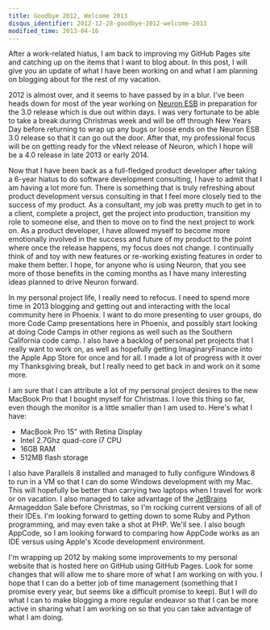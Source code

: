 ```yaml
---
title: Goodbye 2012, Welcome 2013
disqus_identifier: 2012-12-28-goodbye-2012-welcome-2013
modified_time: 2013-04-16
---
```

After a work-related hiatus, I am back to improving my GitHub Pages site and catching up on the items that I want to blog about. In this post, I will give you an update of what I have been working on and what I am planning on blogging about for the rest of my vacation.

<!--more-->

2012 is almost over, and it seems to have passed by in a blur. I've been heads down for most of the year working on [Neuron ESB](http://www.neuronesb.com) in preparation for the 3.0 release which is due out within days. I was very fortunate to be able to take a break during Christmas week and will be off through New Years Day before returning to wrap up any bugs or loose ends on the Neuron ESB 3.0 release so that it can go out the door. After that, my professional focus will be on getting ready for the vNext release of Neuron, which I hope will be a 4.0 release in late 2013 or early 2014.

Now that I have been back as a full-fledged product developer after taking a 6-year hiatus to do software development consulting, I have to admit that I am having a lot more fun. There is something that is truly refreshing about product development versus consulting in that I feel more closely tied to the success of my product. As a consultant, my job was pretty much to get in to a client, complete a project, get the project into production, transition my role to someone else, and then to move on to find the next project to work on. As a product developer, I have allowed myself to become more emotionally involved in the success and future of my product to the point where once the release happens, my focus does not change. I continually think of and toy with new features or re-working existing features in order to make them better. I hope, for anyone who is using Neuron, that you see more of those benefits in the coming months as I have many interesting ideas planned to drive Neuron forward.

In my personal project life, I really need to refocus. I need to spend more time in 2013 blogging and getting out and interacting with the local community here in Phoenix. I want to do more presenting to user groups, do more Code Camp presentations here in Phoenix, and possibly start looking at doing Code Camps in other regions as well such as the Southern California code camp. I also have a backlog of personal pet projects that I really want to work on, as well as hopefully getting ImaginaryFinance into the Apple App Store for once and for all. I made a lot of progress with it over my Thanksgiving break, but I really need to get back in and work on it some more.

I am sure that I can attribute a lot of my personal project desires to the new MacBook Pro that I bought myself for Christmas. I love this thing so far, even though the monitor is a little smaller than I am used to. Here's what I have:

* MacBook Pro 15" with Retina Display
* Intel 2.7Ghz quad-core i7 CPU
* 16GB RAM
* 512MB flash storage

I also have Parallels 8 installed and managed to fully configure Windows 8 to run in a VM so that I can do some Windows development with my Mac. This will hopefully be better than carrying two laptops when I travel for work or on vacation. I also managed to take advantage of the [JetBrains](http://www.jetbrains.com) Armageddon Sale before Christmas, so I'm rocking current versions of all of their IDEs. I'm looking forward to getting down to some Ruby and Python programming, and may even take a shot at PHP. We'll see. I also bough AppCode, so I am looking forward to comparing how AppCode works as an IDE versus using Apple's Xcode development environment.

I'm wrapping up 2012 by making some improvements to my personal website that is hosted here on GitHub using GitHub Pages. Look for some changes that will allow me to share more of what I am working on with you. I hope that I can do a better job of time management (something that I promise every year, but seems like a difficult promise to keep). But I will do what I can to make blogging a more regular endeavor so that I can be more active in sharing what I am working on so that you can take advantage of what I am doing.
